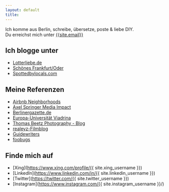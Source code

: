 ```yaml
---
layout: default
title:
---
```

Ich komme aus Berlin, schreibe, übersetze, poste & liebe DIY.      
Du erreichst mich unter [{{site.email}}](mailto:{{site.email}})

## Ich blogge unter
*  [Lotterliebe.de](http://lotterliebe.de)
*  [Schönes Frankfurt/Oder](http://schoenesffo.tumblr.com/)
*  [Spottedbylocals.com](http://spottedbylocals.com/berlin/author/sarahcurth)

## Meine Referenzen
*  [Airbnb Neighborhoods](https://www.airbnb.de/locations)
*  [Axel Springer Media Impact](http://www.axelspringer-mediapilot.de/)
*  [Berlinergazette.de](http://berlinergazette.de/author/sarah-curth/)
*  [Europa-Universität Viadrina](https://www.europa-uni.de)
*  [Thomas Beetz Photography - Blog](http://thomasbeetzphotography.com/wedding-stories/)
*  [realeyz-Filmblog](http://www.realeyz.tv/de/blog/author/sarahcurth)
*  [Guidewriters](https://guidewriters.com/)
*  [foobugs](http://foobugs.com)

## Finde mich auf
*  [Xing](https://www.xing.com/profile/{{ site.xing_username }})
*  [LinkedIn](https://www.linkedin.com/in/{{ site.linkedin_username }})
*  [Twitter](https://twitter.com/{{ site.twitter_username }})
*  [Instagram](https://www.instagram.com/{{ site.instagram_username }}/)
